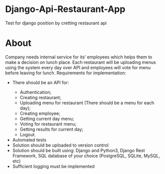 # Django-Api-Restaurant-App
Test for django position by cretting restaurant api

<h1>About</h1>
<p>Company needs internal service for its’ employees which helps them to make a decision
on lunch place. Each restaurant will be uploading menus using the system every day over
API and employees will vote for menu before leaving for lunch.
Requirements for implementation:</p>
<ul>
  <li>There should be an API for:</li>
    <ul>
      <li>Authentication;</li>
      <li>Creating restaurant;</li>
      <li>Uploading menu for restaurant (There should be a menu for each day);</li>
      <li>Creating employee;</li>
      <li>Getting current day menu;</li>
      <li>Voting for restaurant menu;</li>
      <li>Getting results for current day;</li>
      <li>Logout.</li>
    </ul>
    <li>Automated tests</li>
    <li>Solution should be uploaded to version control</li>
    <li>Solution should be built using: Django and Python3, Django Rest Framework, SQL database of your choice (PostgreSQL, SQLite, MySQL, etc)</li>
    <li>Sufficient logging must be implemented</li>
</ul>



